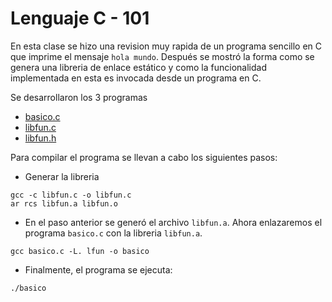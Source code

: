 # Lenguaje C - 101

En esta clase se hizo una revision muy rapida de un programa sencillo en C que imprime el mensaje `hola mundo`. 
Después se mostró la forma como se genera una libreria de enlace estático y como la funcionalidad implementada en esta es invocada desde un programa en C.

Se desarrollaron los 3 programas

* [basico.c](basico.c)
* [libfun.c](libfun.c)
* [libfun.h](libfun.h)

Para compilar el programa se llevan a cabo los siguientes pasos:

 * Generar la libreria
 
 ```
 gcc -c libfun.c -o libfun.c
 ar rcs libfun.a libfun.o 
 ```
 
 * En el paso anterior se generó el archivo `libfun.a`. Ahora enlazaremos el programa `basico.c` con la libreria `libfun.a`.
 
 ```
 gcc basico.c -L. lfun -o basico 
 ``` 
* Finalmente, el programa se ejecuta:

 ```
 ./basico
 ``` 
